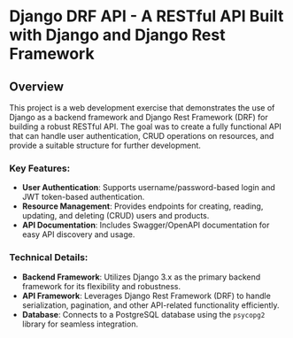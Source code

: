 # Django DRF API - A RESTful API Built with Django and Django Rest Framework

## Overview
This project is a web development exercise that demonstrates the use of Django as a backend framework and Django Rest Framework (DRF) for building a robust RESTful API. The goal was to create a fully functional API that can handle user authentication, CRUD operations on resources, and provide a suitable structure for further development.

### Key Features:

*   **User Authentication**: Supports username/password-based login and JWT token-based authentication.
*   **Resource Management**: Provides endpoints for creating, reading, updating, and deleting (CRUD) users and products.
*   **API Documentation**: Includes Swagger/OpenAPI documentation for easy API discovery and usage.

### Technical Details:

*   **Backend Framework**: Utilizes Django 3.x as the primary backend framework for its flexibility and robustness.
*   **API Framework**: Leverages Django Rest Framework (DRF) to handle serialization, pagination, and other API-related functionality efficiently.
*   **Database**: Connects to a PostgreSQL database using the `psycopg2` library for seamless integration.
